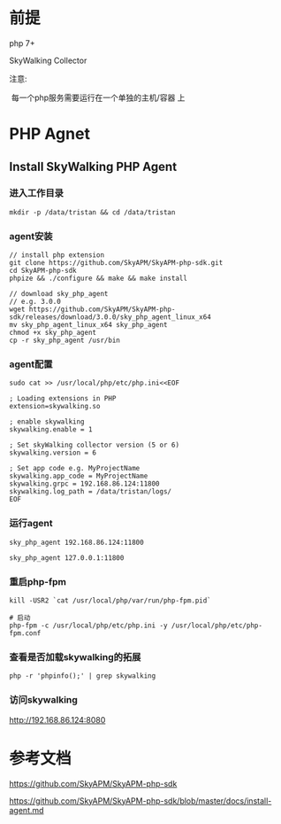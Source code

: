 # 前提

php 7+

SkyWalking Collector

注意:

​	每一个php服务需要运行在一个单独的主机/容器 上

# PHP Agnet

## Install SkyWalking PHP Agent

### 进入工作目录

```
mkdir -p /data/tristan && cd /data/tristan
```

### agent安装

```
// install php extension
git clone https://github.com/SkyAPM/SkyAPM-php-sdk.git
cd SkyAPM-php-sdk
phpize && ./configure && make && make install

// download sky_php_agent
// e.g. 3.0.0
wget https://github.com/SkyAPM/SkyAPM-php-sdk/releases/download/3.0.0/sky_php_agent_linux_x64
mv sky_php_agent_linux_x64 sky_php_agent
chmod +x sky_php_agent
cp -r sky_php_agent /usr/bin
```

### agent配置

```
sudo cat >> /usr/local/php/etc/php.ini<<EOF

; Loading extensions in PHP
extension=skywalking.so

; enable skywalking
skywalking.enable = 1

; Set skyWalking collector version (5 or 6)
skywalking.version = 6

; Set app code e.g. MyProjectName
skywalking.app_code = MyProjectName
skywalking.grpc = 192.168.86.124:11800
skywalking.log_path = /data/tristan/logs/
EOF
```

### 运行agent

```
sky_php_agent 192.168.86.124:11800

sky_php_agent 127.0.0.1:11800
```

###  重启php-fpm

```
kill -USR2 `cat /usr/local/php/var/run/php-fpm.pid`

# 启动
php-fpm -c /usr/local/php/etc/php.ini -y /usr/local/php/etc/php-fpm.conf
```

### 查看是否加载skywalking的拓展

```
php -r 'phpinfo();' | grep skywalking
```



### 访问skywalking 

http://192.168.86.124:8080





# 参考文档

https://github.com/SkyAPM/SkyAPM-php-sdk

https://github.com/SkyAPM/SkyAPM-php-sdk/blob/master/docs/install-agent.md